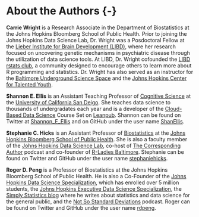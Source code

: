 # About the Authors {-}


**Carrie Wright** is a Research Associate in the Department of Biostatistics at the Johns Hopkins Bloomberg School of Public Health. Prior to joining the Johns Hopkins Data Science Lab, Dr. Wright was a Posdoctoral Fellow at the [Lieber Institute for Brain Development (LIBD)](https://www.libd.org/), where her research focused on uncovering genetic mechanisms in psychiatric disease through the utilization of data science tools. At LIBD, Dr. Wright cofounded the [LIBD rstats club](http://research.libd.org/rstatsclub/), a community designed to encourage others to learn more about R programming and statistics. Dr. Wright has also served as an instructor for the [Baltimore Underground Science Space](http://www.bugssonline.org/) and the [Johns Hopkins Center for Talented Youth](https://cty.jhu.edu/).


**Shannon E. Ellis** is an Assistant Teaching Professor of [Cognitive Science](http://www.cogsci.ucsd.edu) at the [University of California San Deigo](https://ucsd.edu). She teaches data science to thousands of undergradates each year and is a developer of the [Cloud-Based Data Science](https://www.clouddatascience.org) Course Set on [Leanpub](https://leanpub.com/universities/set/jhu/cloud-based-data-science). Shannon can be found on Twitter at [Shannon_E_Ellis](https://twitter.com/Shannon_E_Ellis) and on GitHub under the user name [ShanEllis](https://github.com/shanellis).


**Stephanie C. Hicks** is an Assistant Professor of [Biostatistics](https://www.jhsph.edu/departments/biostatistics) at the [Johns Hopkins Bloomberg School of Public Health](https://www.jhsph.edu). She is also a faculty member of the [Johns Hopkins Data Science Lab](http://jhudatascience.org), co-host of [The Corresponding Author](https://twitter.com/CorrespondAuth) podcast and co-founder of [R-Ladies Baltimore](https://rladies-baltimore.github.io). Stephanie can be found on Twitter and GitHub under the user name [stephaniehicks](https://twitter.com/stephaniehicks).


**Roger D. Peng** is a Professor of Biostatistics at the Johns Hopkins Bloomberg School of Public Health. He is also a Co-Founder of the [Johns Hopkins Data Science Specialization](http://www.coursera.org/specialization/jhudatascience/1), which has enrolled over 5 million students, the [Johns Hopkins Executive Data Science Specialization](https://www.coursera.org/specializations/executive-data-science), the [Simply Statistics blog](http://simplystatistics.org/) where he writes about statistics and data science for the general public, and the [Not So Standard Deviations](https://soundcloud.com/nssd-podcast) podcast. Roger can be found on Twitter and GitHub under the user name [rdpeng](https://twitter.com/rdpeng).

